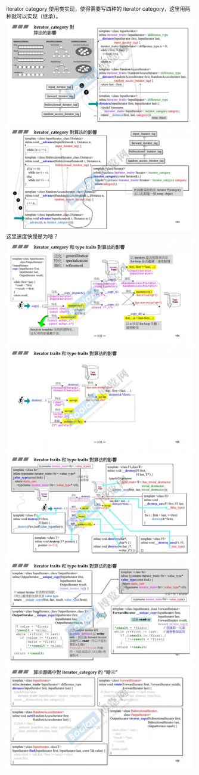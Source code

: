 iterator category 使用类实现，使得需要写四种的 iterator category，这里用两种就可以实现（继承）。
![](attachments/29.1.1迭代器分类（category）对算法的影响.jpg)
![](attachments/29.1.2迭代器分类（category）对算法的影响.jpg)
这里速度快慢是为啥？
![](attachments/29.1.3迭代器分类（category）对算法的影响.jpg)
![](attachments/29.1.4迭代器分类（category）对算法的影响.jpg)
![](attachments/29.1.5迭代器分类（category）对算法的影响.jpg)
![](attachments/29.1.6迭代器分类（category）对算法的影响.jpg)
![](attachments/29.1.7迭代器分类（category）对算法的影响.jpg)
